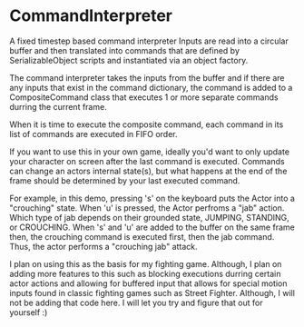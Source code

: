 # CommandInterpreter
A fixed timestep based command interpreter
Inputs are read into a circular buffer and then translated into
commands that are defined by SerializableObject scripts and
instantiated via an object factory.

The command interpreter takes the inputs from the buffer
and if there are any inputs that exist in the command dictionary,
the command is added to a CompositeCommand class that executes
1 or more separate commands durring the current frame.

When it is time to execute the composite command, each command in its
list of commands are executed in FIFO order. 

If you want to use this in your own game, ideally you'd want to
only update your character on screen after the last command is executed.
Commands can change an actors internal state(s), but what happens at the end
of the frame should be determined by your last executed command.

For example, in this demo, pressing 's' on the keyboard puts the Actor
into a "crouching" state. When 'u' is pressed, the Actor perfroms a "jab"
action. Which type of jab depends on their grounded state, JUMPING,
STANDING, or CROUCHING. When 's' and 'u' are added to the buffer on
the same frame then, the crouching command is executed first, then
the jab command. Thus, the actor performs a "crouching jab" attack.

I plan on using this as the basis for my fighting game. Although,
I plan on adding more features to this such as blocking executions
durring certain actor actions and allowing for buffered input that
allows for special motion inputs found in classic fighting games
such as Street Fighter. Although, I will not be adding that code here.
I will let you try and figure that out for yourself :)
